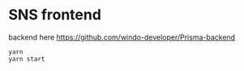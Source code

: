 # SNS frontend

backend here https://github.com/windo-developer/Prisma-backend

```
yarn
yarn start
```
